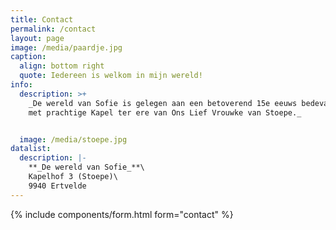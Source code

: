 ```yaml
---
title: Contact
permalink: /contact
layout: page
image: /media/paardje.jpg
caption:
  align: bottom right
  quote: Iedereen is welkom in mijn wereld!
info:
  description: >+
    _De wereld van Sofie is gelegen aan een betoverend 15e eeuws bedevaartsoord
    met prachtige Kapel ter ere van Ons Lief Vrouwke van Stoepe._


  image: /media/stoepe.jpg
datalist:
  description: |-
    **_De wereld van Sofie_**\
    Kapelhof 3 (Stoepe)\
    9940 Ertvelde
---
```

{% include components/form.html form="contact" %}
